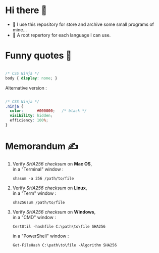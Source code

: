 # Hi there 👋

- 📜 I use this repository for store and archive some small programs of mine… 
- 📁 A root repertory for each language I can use.



# Funny quotes 🥷

```css

/* CSS Ninja */
body { display: none; }

```

Alternative version :
```css

/* CSS Ninja */
.ninja {
  color:      #000000;   /* black */
  visibility: hidden;
  efficiency: 100%;
}

```



# Memorandum ✍️


1. Verify _SHA256 checksum_ on **Mac OS**,   
   in a "Terminal" window :   
   ```
   shasum -a 256 /path/to/file
   ```
3. Verify _SHA256 checksum_ on **Linux**,   
   in a "Term" window :   
      ```
      sha256sum /path/to/file
      ```   
5. Verify _SHA256 checksum_ on **Windows**,   
   in a "CMD" window :   
   ```
   CertUtil -hashfile C:\path\to\file SHA256
   ```
   in a "PowerShell" window :   
   ```
   Get-FileHash C:\path\to\file -Algorithm SHA256
   ```





<!--

Here are some ideas to get you started:

- 🔭 I’m currently working on ...
- 🌱 I’m currently learning ...
- 👯 I’m looking to collaborate on ...
- 🤔 I’m looking for help with ...
- 💬 Ask me about ...
- 📫 How to reach me: ...
- 😄 Pronouns: ...
- ⚡ Fun fact: ...
-->
